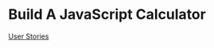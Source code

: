 # Build A JavaScript Calculator

[User Stories](https://www.freecodecamp.org/learn/front-end-libraries/front-end-libraries-projects/build-a-javascript-calculator)